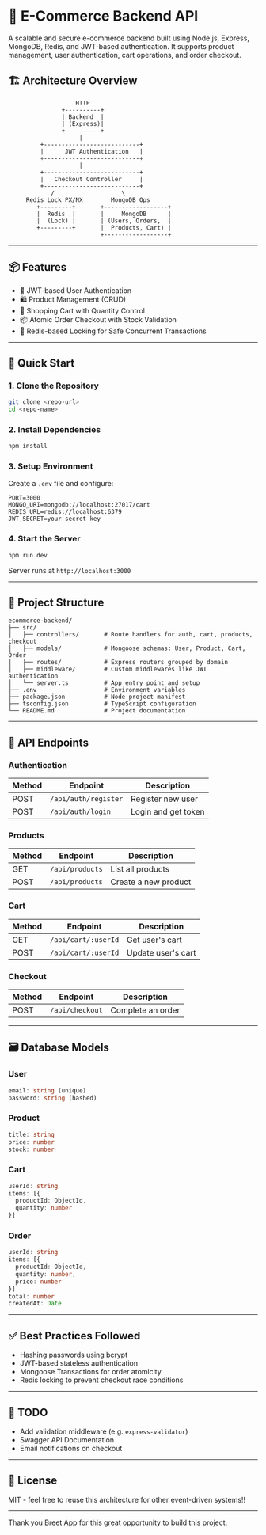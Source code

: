 # 🛒 E-Commerce Backend API

A scalable and secure e-commerce backend built using Node.js, Express, MongoDB, Redis, and JWT-based authentication. It supports product management, user authentication, cart operations, and order checkout.

## 🏗️ Architecture Overview

```
                   HTTP
               +----------+
               | Backend  |
               | (Express)|
               +----------+
                    |
         +---------------------------+
         |      JWT Authentication   |
         +---------------------------+
                    |
         +---------------------------+
         |   Checkout Controller     |
         +---------------------------+
            /                   \
     Redis Lock PX/NX        MongoDB Ops
        +---------+       +------------------+
        |  Redis  |       |     MongoDB      |
        |  (Lock) |       | (Users, Orders,  |
        +---------+       |  Products, Cart) |
                          +------------------+
```

---

## 📦 Features

* 🔐 JWT-based User Authentication
* 🛍️ Product Management (CRUD)
* 🛒 Shopping Cart with Quantity Control
* 📦 Atomic Order Checkout with Stock Validation
* 🔄 Redis-based Locking for Safe Concurrent Transactions

---

## 🚀 Quick Start

### 1. Clone the Repository

```bash
git clone <repo-url>
cd <repo-name>
```

### 2. Install Dependencies

```bash
npm install
```

### 3. Setup Environment

Create a `.env` file and configure:

```dotenv
PORT=3000
MONGO_URI=mongodb://localhost:27017/cart
REDIS_URL=redis://localhost:6379
JWT_SECRET=your-secret-key
```

### 4. Start the Server

```bash
npm run dev
```

Server runs at `http://localhost:3000`

---

## 📁 Project Structure

```
ecommerce-backend/
├── src/
│   ├── controllers/       # Route handlers for auth, cart, products, checkout
│   ├── models/            # Mongoose schemas: User, Product, Cart, Order
│   ├── routes/            # Express routers grouped by domain
│   ├── middleware/        # Custom middlewares like JWT authentication
│   └── server.ts          # App entry point and setup
├── .env                   # Environment variables
├── package.json           # Node project manifest
├── tsconfig.json          # TypeScript configuration
└── README.md              # Project documentation
```

---

## 📘 API Endpoints

### Authentication

| Method | Endpoint             | Description         |
| ------ | -------------------- | ------------------- |
| POST   | `/api/auth/register` | Register new user   |
| POST   | `/api/auth/login`    | Login and get token |

### Products

| Method | Endpoint        | Description          |
| ------ | --------------- | -------------------- |
| GET    | `/api/products` | List all products    |
| POST   | `/api/products` | Create a new product |

### Cart

| Method | Endpoint            | Description        |
| ------ | ------------------- | ------------------ |
| GET    | `/api/cart/:userId` | Get user's cart    |
| POST   | `/api/cart/:userId` | Update user's cart |

### Checkout

| Method | Endpoint        | Description       |
| ------ | --------------- | ----------------- |
| POST   | `/api/checkout` | Complete an order |

---

## 🗃️ Database Models

### User

```ts
email: string (unique)
password: string (hashed)
```

### Product

```ts
title: string
price: number
stock: number
```

### Cart

```ts
userId: string
items: [{
  productId: ObjectId,
  quantity: number
}]
```

### Order

```ts
userId: string
items: [{
  productId: ObjectId,
  quantity: number,
  price: number
}]
total: number
createdAt: Date
```

---

## ✅ Best Practices Followed

* Hashing passwords using bcrypt
* JWT-based stateless authentication
* Mongoose Transactions for order atomicity
* Redis locking to prevent checkout race conditions

---

## 📌 TODO

* Add validation middleware (e.g. `express-validator`)
* Swagger API Documentation
* Email notifications on checkout

---

## 📄 License

MIT - feel free to reuse this architecture for other event-driven systems!!

---

Thank you Breet App for this great opportunity to build this project.
